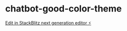 # chatbot-good-color-theme

[Edit in StackBlitz next generation editor ⚡️](https://stackblitz.com/~/github.com/ssongssu/chatbot-good-color-theme)
